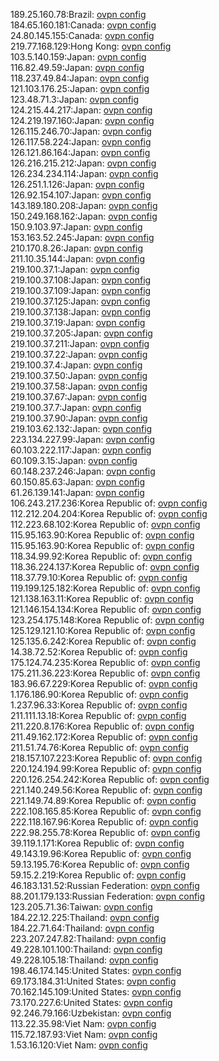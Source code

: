 189.25.160.78:Brazil: [ovpn config](vpn/189_25_160_78.ovpn)  
184.65.160.181:Canada: [ovpn config](vpn/184_65_160_181.ovpn)  
24.80.145.155:Canada: [ovpn config](vpn/24_80_145_155.ovpn)  
219.77.168.129:Hong Kong: [ovpn config](vpn/219_77_168_129.ovpn)  
103.5.140.159:Japan: [ovpn config](vpn/103_5_140_159.ovpn)  
116.82.49.59:Japan: [ovpn config](vpn/116_82_49_59.ovpn)  
118.237.49.84:Japan: [ovpn config](vpn/118_237_49_84.ovpn)  
121.103.176.25:Japan: [ovpn config](vpn/121_103_176_25.ovpn)  
123.48.71.3:Japan: [ovpn config](vpn/123_48_71_3.ovpn)  
124.215.44.217:Japan: [ovpn config](vpn/124_215_44_217.ovpn)  
124.219.197.160:Japan: [ovpn config](vpn/124_219_197_160.ovpn)  
126.115.246.70:Japan: [ovpn config](vpn/126_115_246_70.ovpn)  
126.117.58.224:Japan: [ovpn config](vpn/126_117_58_224.ovpn)  
126.121.86.164:Japan: [ovpn config](vpn/126_121_86_164.ovpn)  
126.216.215.212:Japan: [ovpn config](vpn/126_216_215_212.ovpn)  
126.234.234.114:Japan: [ovpn config](vpn/126_234_234_114.ovpn)  
126.251.1.126:Japan: [ovpn config](vpn/126_251_1_126.ovpn)  
126.92.154.107:Japan: [ovpn config](vpn/126_92_154_107.ovpn)  
143.189.180.208:Japan: [ovpn config](vpn/143_189_180_208.ovpn)  
150.249.168.162:Japan: [ovpn config](vpn/150_249_168_162.ovpn)  
150.9.103.97:Japan: [ovpn config](vpn/150_9_103_97.ovpn)  
153.163.52.245:Japan: [ovpn config](vpn/153_163_52_245.ovpn)  
210.170.8.26:Japan: [ovpn config](vpn/210_170_8_26.ovpn)  
211.10.35.144:Japan: [ovpn config](vpn/211_10_35_144.ovpn)  
219.100.37.1:Japan: [ovpn config](vpn/219_100_37_1.ovpn)  
219.100.37.108:Japan: [ovpn config](vpn/219_100_37_108.ovpn)  
219.100.37.109:Japan: [ovpn config](vpn/219_100_37_109.ovpn)  
219.100.37.125:Japan: [ovpn config](vpn/219_100_37_125.ovpn)  
219.100.37.138:Japan: [ovpn config](vpn/219_100_37_138.ovpn)  
219.100.37.19:Japan: [ovpn config](vpn/219_100_37_19.ovpn)  
219.100.37.205:Japan: [ovpn config](vpn/219_100_37_205.ovpn)  
219.100.37.211:Japan: [ovpn config](vpn/219_100_37_211.ovpn)  
219.100.37.22:Japan: [ovpn config](vpn/219_100_37_22.ovpn)  
219.100.37.4:Japan: [ovpn config](vpn/219_100_37_4.ovpn)  
219.100.37.50:Japan: [ovpn config](vpn/219_100_37_50.ovpn)  
219.100.37.58:Japan: [ovpn config](vpn/219_100_37_58.ovpn)  
219.100.37.67:Japan: [ovpn config](vpn/219_100_37_67.ovpn)  
219.100.37.7:Japan: [ovpn config](vpn/219_100_37_7.ovpn)  
219.100.37.90:Japan: [ovpn config](vpn/219_100_37_90.ovpn)  
219.103.62.132:Japan: [ovpn config](vpn/219_103_62_132.ovpn)  
223.134.227.99:Japan: [ovpn config](vpn/223_134_227_99.ovpn)  
60.103.222.117:Japan: [ovpn config](vpn/60_103_222_117.ovpn)  
60.109.3.15:Japan: [ovpn config](vpn/60_109_3_15.ovpn)  
60.148.237.246:Japan: [ovpn config](vpn/60_148_237_246.ovpn)  
60.150.85.63:Japan: [ovpn config](vpn/60_150_85_63.ovpn)  
61.26.139.141:Japan: [ovpn config](vpn/61_26_139_141.ovpn)  
106.243.217.236:Korea Republic of: [ovpn config](vpn/106_243_217_236.ovpn)  
112.212.204.204:Korea Republic of: [ovpn config](vpn/112_212_204_204.ovpn)  
112.223.68.102:Korea Republic of: [ovpn config](vpn/112_223_68_102.ovpn)  
115.95.163.90:Korea Republic of: [ovpn config](vpn/115_95_163_90.ovpn)  
115.95.163.90:Korea Republic of: [ovpn config](vpn/115_95_163_90.ovpn)  
118.34.99.92:Korea Republic of: [ovpn config](vpn/118_34_99_92.ovpn)  
118.36.224.137:Korea Republic of: [ovpn config](vpn/118_36_224_137.ovpn)  
118.37.79.10:Korea Republic of: [ovpn config](vpn/118_37_79_10.ovpn)  
119.199.125.182:Korea Republic of: [ovpn config](vpn/119_199_125_182.ovpn)  
121.138.163.11:Korea Republic of: [ovpn config](vpn/121_138_163_11.ovpn)  
121.146.154.134:Korea Republic of: [ovpn config](vpn/121_146_154_134.ovpn)  
123.254.175.148:Korea Republic of: [ovpn config](vpn/123_254_175_148.ovpn)  
125.129.121.10:Korea Republic of: [ovpn config](vpn/125_129_121_10.ovpn)  
125.135.6.242:Korea Republic of: [ovpn config](vpn/125_135_6_242.ovpn)  
14.38.72.52:Korea Republic of: [ovpn config](vpn/14_38_72_52.ovpn)  
175.124.74.235:Korea Republic of: [ovpn config](vpn/175_124_74_235.ovpn)  
175.211.36.223:Korea Republic of: [ovpn config](vpn/175_211_36_223.ovpn)  
183.96.67.229:Korea Republic of: [ovpn config](vpn/183_96_67_229.ovpn)  
1.176.186.90:Korea Republic of: [ovpn config](vpn/1_176_186_90.ovpn)  
1.237.96.33:Korea Republic of: [ovpn config](vpn/1_237_96_33.ovpn)  
211.111.13.18:Korea Republic of: [ovpn config](vpn/211_111_13_18.ovpn)  
211.220.8.176:Korea Republic of: [ovpn config](vpn/211_220_8_176.ovpn)  
211.49.162.172:Korea Republic of: [ovpn config](vpn/211_49_162_172.ovpn)  
211.51.74.76:Korea Republic of: [ovpn config](vpn/211_51_74_76.ovpn)  
218.157.107.223:Korea Republic of: [ovpn config](vpn/218_157_107_223.ovpn)  
220.124.194.99:Korea Republic of: [ovpn config](vpn/220_124_194_99.ovpn)  
220.126.254.242:Korea Republic of: [ovpn config](vpn/220_126_254_242.ovpn)  
221.140.249.56:Korea Republic of: [ovpn config](vpn/221_140_249_56.ovpn)  
221.149.74.89:Korea Republic of: [ovpn config](vpn/221_149_74_89.ovpn)  
222.108.165.85:Korea Republic of: [ovpn config](vpn/222_108_165_85.ovpn)  
222.118.167.96:Korea Republic of: [ovpn config](vpn/222_118_167_96.ovpn)  
222.98.255.78:Korea Republic of: [ovpn config](vpn/222_98_255_78.ovpn)  
39.119.1.171:Korea Republic of: [ovpn config](vpn/39_119_1_171.ovpn)  
49.143.19.96:Korea Republic of: [ovpn config](vpn/49_143_19_96.ovpn)  
59.13.195.76:Korea Republic of: [ovpn config](vpn/59_13_195_76.ovpn)  
59.15.2.219:Korea Republic of: [ovpn config](vpn/59_15_2_219.ovpn)  
46.183.131.52:Russian Federation: [ovpn config](vpn/46_183_131_52.ovpn)  
88.201.179.133:Russian Federation: [ovpn config](vpn/88_201_179_133.ovpn)  
123.205.71.36:Taiwan: [ovpn config](vpn/123_205_71_36.ovpn)  
184.22.12.225:Thailand: [ovpn config](vpn/184_22_12_225.ovpn)  
184.22.71.64:Thailand: [ovpn config](vpn/184_22_71_64.ovpn)  
223.207.247.82:Thailand: [ovpn config](vpn/223_207_247_82.ovpn)  
49.228.101.100:Thailand: [ovpn config](vpn/49_228_101_100.ovpn)  
49.228.105.18:Thailand: [ovpn config](vpn/49_228_105_18.ovpn)  
198.46.174.145:United States: [ovpn config](vpn/198_46_174_145.ovpn)  
69.173.184.31:United States: [ovpn config](vpn/69_173_184_31.ovpn)  
70.162.145.109:United States: [ovpn config](vpn/70_162_145_109.ovpn)  
73.170.227.6:United States: [ovpn config](vpn/73_170_227_6.ovpn)  
92.246.79.166:Uzbekistan: [ovpn config](vpn/92_246_79_166.ovpn)  
113.22.35.98:Viet Nam: [ovpn config](vpn/113_22_35_98.ovpn)  
115.72.187.93:Viet Nam: [ovpn config](vpn/115_72_187_93.ovpn)  
1.53.16.120:Viet Nam: [ovpn config](vpn/1_53_16_120.ovpn)  
